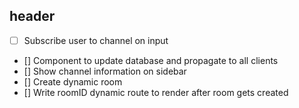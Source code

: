 ## header
- [ ] Subscribe user to channel on input
- [] Component to update database and propagate to all clients
- [] Show channel information on sidebar
- [] Create dynamic room
- [] Write roomID dynamic route to render after room gets created